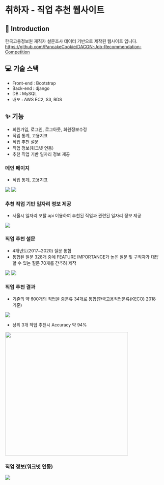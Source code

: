 # 취하자 - 직업 추천 웹사이트

## 🔎 Introduction
한국고용정보원 재직자 설문조사 데이터 기반으로 제작된 웹사이트 입니다.  
https://github.com/PancakeCookie/DACON-Job-Recommendation-Competition

## 💻 기술 스택
- Front-end : Bootstrap  
- Back-end : django  
- DB : MySQL  
- 배포 : AWS EC2, S3, RDS  

## ✨ 기능 
- 회원가입, 로그인, 로그아웃, 회원정보수정
- 직업 통계, 고용지표  
- 직업 추천 설문 
- 직업 정보(워크넷 연동)
- 추천 직업 기반 일자리 정보 제공

### 메인 페이지
- 직업 통계, 고용지표 
<img src = "images/front.png" >
<img src = "images/eda.png" >


### 추천 직업 기반 일자리 정보 제공
- 서울시 일자리 포탈 api 이용하여 추천된 직업과 관련된 일자리 정보 제공
<img src = "images/jobapi.png" >


### 직업 추천 설문 
- 4개년도(2017~2020) 질문 통합  
- 통합된 질문 328개 중에 FEATURE IMPORTANCE가 높은 질문 및 구직자가 대답할 수 있는 질문 70개를 간추려 제작
<img src = "images/featimp.png">
<img src = "images/rec.png" >

     
### 직업 추천 결과 
- 기존의 약 600개의 직업을 중분류 34개로 통합(한국고용직업분류(KECO) 2018 기준)  

<img src = "images/result.png" > 

- 상위 3개 직업 추천시 Accuracy 약 94%
<img src = "images/zip.png" width=400 > 



### 직업 정보(워크넷 연동)
<img src = "images/jobinfo.png" > 

